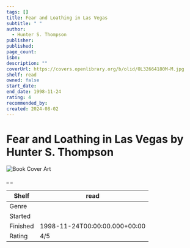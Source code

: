 ```yaml
---
tags: []
title: Fear and Loathing in Las Vegas
subtitle: " "
author:
  - Hunter S. Thompson
publisher:
published:
page_count:
isbn:
description: ""
coverUrl: https://covers.openlibrary.org/b/olid/OL32664180M-M.jpg
shelf: read
owned: false
start_date:
end_date: 1998-11-24
rating: 4
recommended_by:
created: 2024-08-02
---
```


# Fear and Loathing in Las Vegas by Hunter S. Thompson

![Book Cover Art](https://covers.openlibrary.org/b/olid/OL32664180M-M.jpg)

_ _

| Shelf | read |
| --- | --- |
| Genre |  |
| Started |  |
| Finished | 1998-11-24T00:00:00.000+00:00 |
| Rating | 4/5 |

